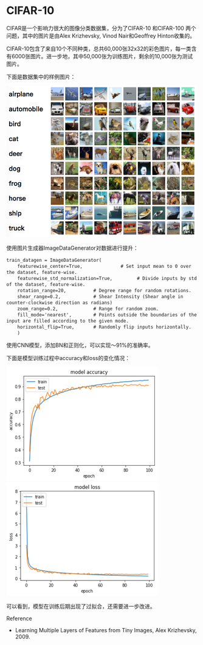 # CIFAR-10

CIFAR是一个影响力很大的图像分类数据集，分为了CIFAR-10 和CIFAR-100 两个问题，其中的图片是由Alex Krizhevsky, Vinod Nair和Geoffrey Hinton收集的。

CIFAR-10包含了来自10个不同种类，总共60,000张32x32的彩色图片，每一类含有6000张图片。进一步地，其中50,000张为训练图片，剩余的10,000张为测试图片。

下面是数据集中的样例图片：

<img width="500" height="400" src="https://github.com/TIFOSI528/CIFAR-10/raw/master/raw/2017-05-19.png"/>

使用图片生成器ImageDataGenerator对数据进行提升：

	train_datagen = ImageDataGenerator(
    	featurewise_center=True,              # Set input mean to 0 over the dataset, feature-wise.
    	featurewise_std_normalization=True,         # Divide inputs by std of the dataset, feature-wise.
    	rotation_range=20,          # Degree range for random rotations.
    	shear_range=0.2,            # Shear Intensity (Shear angle in counter-clockwise direction as radians)
    	zoom_range=0.2,             # Range for random zoom.
    	fill_mode='nearest',        # Points outside the boundaries of the input are filled according to the given mode.
    	horizontal_flip=True,		# Randomly flip inputs horizontally.
    	)

使用CNN模型，添加BN和正则化，可以实现～91%的准确率。

下面是模型训练过程中accuracy和loss的变化情况：
	
<img width="400" height="300" src="https://github.com/TIFOSI528/CIFAR-10/raw/master/raw/accuracy.png"/>

<img width="400" height="300" src="https://github.com/TIFOSI528/CIFAR-10/raw/master/raw/loss.png"/>

可以看到，模型在训练后期出现了过拟合，还需要进一步改进。


















Reference

* Learning Multiple Layers of Features from Tiny Images, Alex Krizhevsky, 2009.

